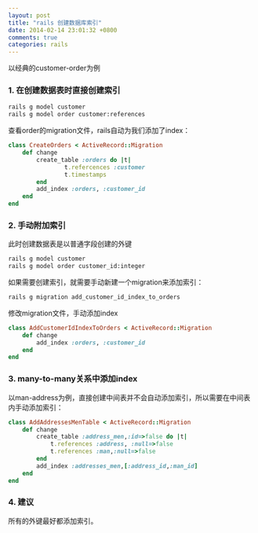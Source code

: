 ```yaml
---
layout: post
title: "rails 创建数据库索引"
date: 2014-02-14 23:01:32 +0800
comments: true
categories: rails
---
```


以经典的customer-order为例

### 1. 在创建数据表时直接创建索引

```bash
rails g model customer
rails g model order customer:references
```

查看order的migration文件，rails自动为我们添加了index：

```ruby
class CreateOrders < ActiveRecord::Migration
	def change
		create_table :orders do |t|
				t.refercences :customer
				t.timestamps
		end
		add_index :orders, :customer_id
	end
end
```

<!-- more -->

### 2. 手动附加索引

此时创建数据表是以普通字段创建的外键

```bash
rails g model customer
rails g model order customer_id:integer
```

如果需要创建索引，就需要手动新建一个migration来添加索引：

```bash
rails g migration add_customer_id_index_to_orders
```

修改migration文件，手动添加index

```ruby
class AddCustomerIdIndexToOrders < ActiveRecord::Migration
	def change
		add_index :orders, :customer_id
	end
end
```

### 3. many-to-many关系中添加index

以man-address为例，直接创建中间表并不会自动添加索引，所以需要在中间表内手动添加索引：

```ruby
class AddAddressesMenTable < ActiveRecord::Migration
	def change
		create_table :address_men,:id=>false do |t|
			t.references :address, :null=>false
			t.references :man,:null=>false
		end
		add_index :addresses_men,[:address_id,:man_id]
	end
end
```

### 4. 建议

所有的外键最好都添加索引。